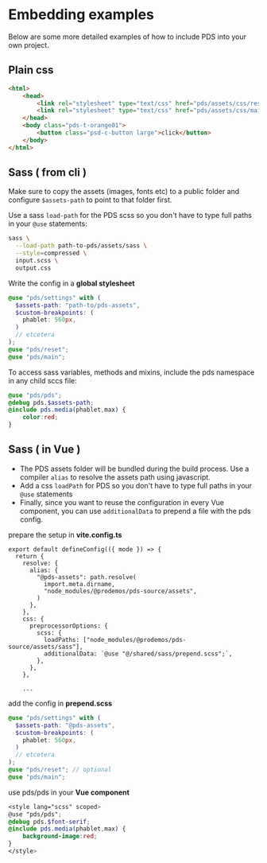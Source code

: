 
# Embedding examples

Below are some more detailed examples of how to include PDS
into your own project.

## Plain css

```html
<html>
    <head>
        <link rel="stylesheet" type="text/css" href="pds/assets/css/reset.css"><!--optional-->
        <link rel="stylesheet" type="text/css" href="pds/assets/css/main.css">
    </head>
    <body class="pds-t-orange01">
        <button class="psd-c-button large">click</button>
    </body>
</html>
```

## Sass ( from cli )

Make sure to copy the assets (images, fonts etc) to a public 
folder and configure `$assets-path` to point to that folder first.

Use a sass `load-path` for the PDS scss so you don't have to type 
full paths in your `@use` statements:

```bash
sass \
  --load-path path-to-pds/assets/sass \
  --style=compressed \
  input.scss \
  output.css
```

Write the config in a **global stylesheet**

```scss
@use "pds/settings" with (
  $assets-path: "path-to/pds-assets",
  $custom-breakpoints: (
    phablet: 560px,
  )
  // etcetera
);
@use "pds/reset";
@use "pds/main";
```

To access sass variables, methods and mixins, 
include the pds namespace in any child sccs file:

```scss
@use "pds/pds";
@debug pds.$assets-path;
@include pds.media(phablet,max) {
    color:red;
}
```

## Sass ( in Vue )

- The PDS assets folder will be bundled during the build process. Use a compiler `alias` to resolve the assets path using javascript.
- Add a css `loadPath` for PDS so you don't have to type full paths in your `@use` statements
- Finally, since you want to reuse the configuration in every Vue component, you can use `additionalData` to prepend a file with the pds config.

prepare the setup in **vite.config.ts**
```JS
export default defineConfig(({ mode }) => {
  return {
    resolve: {
      alias: {
        "@pds-assets": path.resolve(
          import.meta.dirname,
          "node_modules/@prodemos/pds-source/assets",
        )
      },
    },
    css: {
      preprocessorOptions: {
        scss: {
          loadPaths: ["node_modules/@prodemos/pds-source/assets/sass"],
          additionalData: `@use "@/shared/sass/prepend.scss";`,
        },
      },
    },
    
    ...
```

add the config in **prepend.scss**
```scss
@use "pds/settings" with (
  $assets-path: "@pds-assets",
  $custom-breakpoints: (
    phablet: 560px,
  )
  // etcetera
);
@use "pds/reset"; // optional
@use "pds/main";
```

use pds/pds in your **Vue component**
```scss
<style lang="scss" scoped>
@use "pds/pds";
@debug pds.$font-serif;
@include pds.media(phablet,max) {
    background-image:red;
}
</style>
```
